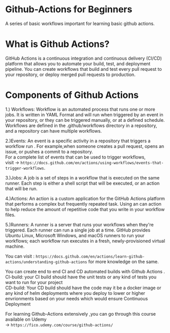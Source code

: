 # Github-Actions for Beginners
A series of basic workflows important for learning basic github actions.


# What is Github Actions?
GitHub Actions is a continuous integration and continuous delivery (CI/CD) platform that allows you to automate your build, test, and deployment pipeline. You can create workflows that build and test every pull request to your repository, or deploy merged pull requests to production.

# Components of Github Actions
1.) Workflows: Workflow is an automated process that runs one or more jobs. It is written in YAML Format and will run when triggered by an event in your repository, or they can be triggered manually, or at a defined schedule.
Workflows are defined in the .github/workflows directory in a repository, and a repository can have multiple workflows.

2.)Events: An event is a specific activity in a repository that triggers a workflow run . For example,when someone creates a pull request, opens an issue, or pushes a commit to a repository.<br>
For a complete list of events that can be used to trigger workflows,<br>
visit -> `https://docs.github.com/en/actions/using-workflows/events-that-trigger-workflows`.

3.)Jobs: A job is a set of steps in a workflow that is executed on the same runner. Each step is either a shell script that will be executed, or an action that will be run.

4.)Actions: An action is a custom application for the GitHub Actions platform that performs a complex but frequently repeated task. Using an can action to help reduce the amount of repetitive code that you write in your workflow files.

5.)Runners: A runner is a server that runs your workflows when they're triggered. Each runner can run a single job at a time. GitHub provides Ubuntu Linux, Microsoft Windows, and macOS runners to run your workflows; each workflow run executes in a fresh, newly-provisioned virtual machine.

You can visit : `https://docs.github.com/en/actions/learn-github-actions/understanding-github-actions` for more knowledge on the same.

You can create end to end CI and CD automated builds with Github Actions .<br>
CI-build: your CI build should have the unit tests or any kind of tests you want to run for your project <br> 
CD-build: Your CD build should have the code may it be a docker image or any kind of helm deployments where you deploy to lower or higher envrionments based on your needs which would ensure Continuous Deployment

For learning Github-Actions extensively ,you can go through this course available on Udemy <br> -> `https://fico.udemy.com/course/github-actions/`

